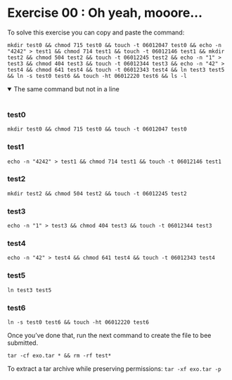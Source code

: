 # Exercise 00 : Oh yeah, mooore...
To solve this exercise you can copy and paste the command:
```shell
mkdir test0 && chmod 715 test0 && touch -t 06012047 test0 && echo -n "4242" > test1 && chmod 714 test1 && touch -t 06012146 test1 && mkdir test2 && chmod 504 test2 && touch -t 06012245 test2 && echo -n "1" > test3 && chmod 404 test3 && touch -t 06012344 test3 && echo -n "42" > test4 && chmod 641 test4 && touch -t 06012343 test4 && ln test3 test5 && ln -s test0 test6 && touch -ht 06012220 test6 && ls -l
```


<details open>
<summary>The same command but not in a line</summary>
<br>

### test0
```shell
mkdir test0 && chmod 715 test0 && touch -t 06012047 test0
```
### test1
```shell
echo -n "4242" > test1 && chmod 714 test1 && touch -t 06012146 test1
```
### test2
```shell
mkdir test2 && chmod 504 test2 && touch -t 06012245 test2
```
### test3
```shell
echo -n "1" > test3 && chmod 404 test3 && touch -t 06012344 test3
```

### test4
```shell
echo -n "42" > test4 && chmod 641 test4 && touch -t 06012343 test4
```

### test5
```shell
ln test3 test5
```

### test6
```shell
ln -s test0 test6 && touch -ht 06012220 test6
```
</details>

Once you’ve done that, run the next command to create the file to bee submitted.
```shell
tar -cf exo.tar * && rm -rf test*
```

To extract a tar archive while preserving permissions: `tar -xf exo.tar -p`

